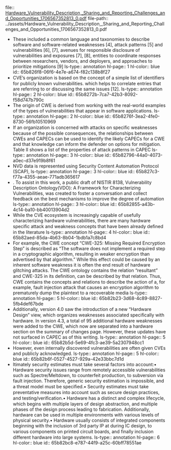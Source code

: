 file:: [Hardware_Vulnerability_Description,_Sharing_and_Reporting_Challenges_and_Opportunities_1706567352813_0.pdf](../assets/Hardware_Vulnerability_Description,_Sharing_and_Reporting_Challenges_and_Opportunities_1706567352813_0.pdf)
file-path:: ../assets/Hardware_Vulnerability_Description,_Sharing_and_Reporting_Challenges_and_Opportunities_1706567352813_0.pdf

- These included a common language and taxonomies to describe software and software-related weaknesses [4], attack patterns [5] and vulnerabilities [6], [7], avenues for responsible disclosure of vulnerabilities and exposures [7], [8], entities to coordinate responses between researchers, vendors, and deployers, and approaches to prioritize mitigations [9]
  ls-type:: annotation
  hl-page:: 1
  hl-color:: blue
  id:: 65b826f8-06f6-4e7e-a674-f82c138b8f27
- CVE’s organization is based on the concept of a simple list of identiﬁers for publicly known vulnerabilities. which helps to correlate entries that are referring to or discussing the same issues [12].
  ls-type:: annotation
  hl-page:: 2
  hl-color:: blue
  id:: 65b8272b-7ca7-42b3-8092-f58d747b790c
- The origin of CWE is derived from working with the real-world examples of the types of vulnerabilities that appear in software applications.
  ls-type:: annotation
  hl-page:: 2
  hl-color:: blue
  id:: 65b8276f-3ea2-4fe0-8730-56fb10510969
- If an organization is concerned with attacks on speciﬁc weaknesses because of the possible consequences, the relationships between CWEs and CAPECs can be used to identify the likely CAPECs for a CWE and that knowledge can inform the defender on options for mitigation. Table II shows a list of the properties of attack patterns in CAPEC
  ls-type:: annotation
  hl-page:: 3
  hl-color:: blue
  id:: 65b82796-44a0-4073-a0ec-d37e919b8f61
- NVD data is represented using Security Content Automation Protocol (SCAP),
  ls-type:: annotation
  hl-page:: 3
  hl-color:: blue
  id:: 65b827c3-f77a-4355-aeae-771adb365617
- . To assist in this work, a public draft of NISTIR 8138, Vulnerability Description Ontology(VDO): A Framework for Characterizing Vulnerabilities, was created to foster a conversation and collect feedback on the best mechanisms to improve the degree of automation
  ls-type:: annotation
  hl-page:: 3
  hl-color:: blue
  id:: 65b82855-a43b-4c14-ba10-bb40013904d2
- While the CVE ecosystem is increasingly capable of usefully characterizing hardware vulnerabilities, there are many hardware speciﬁc attack and weakness concepts that have been already deﬁned in the literature
  ls-type:: annotation
  hl-page:: 4
  hl-color:: blue
  id:: 65b82aed-85da-4b63-8b04-1bdb1a7c8bd4
- For example, the CWE concept “CWE-325: Missing Required Encryption Step” is described as “The software does not implement a required step in a cryptographic algorithm, resulting in weaker encryption than advertised by that algorithm.” While this effect could be caused by an inherent software weakness it is often the end result of hardware glitching attacks. The CWE ontology contains the relation “resultant” and CWE-325 in its deﬁnition, can be described by that relation. Thus, CWE contains the concepts and relations to describe the action of a, for example, fault injection attack that causes an encryption algorithm to prematurely dump the plaintext to a recoverable media
  ls-type:: annotation
  hl-page:: 5
  hl-color:: blue
  id:: 65b82b23-3d68-4c89-8827-5fb4def67bde
- Additionally, version 4.0 saw the introduction of a new “Hardware Design” view, which organizes weaknesses associated speciﬁcally with hardware. In version 4.3, a total of 95 additional hardware weaknesses were added to the CWE, which now are separated into a hardware section on the summary of changes page. However, these updates have not surfaced in CAPEC as of this writing.
  ls-type:: annotation
  hl-page:: 5
  hl-color:: blue
  id:: 65b82b5d-5e69-4fc3-ae39-5a2307948cc1
- However, even internally discovered vulnerabilities are often given CVEs and publicly acknowledged. 
  ls-type:: annotation
  hl-page:: 5
  hl-color:: blue
  id:: 65b82b6f-0527-4527-929a-42e33bbc7d1d
- ltimately security estimates must take several factors into account:• Hardware security issues range from remotely accessible vulnerabilities such as Spectre/Meltdown, to counterfeit production, to subversion via fault injection. Therefore, generic security estimation is impossible, and a threat model must be speciﬁed.• Security estimates must take preventative measures into account such as secure design practices, and testing/veriﬁcation.• Hardware has a distinct and complex lifecycle, which begins with multiple layers of design abstraction, and multiple phases of the design process leading to fabrication. Additionally, hardware can be used in multiple environments with various levels of physical security.• Hardware usually consists of integrated components beginning with the inclusion of 3rd party IP at during IC design, to various components on printed circuit boards, and ﬁnally inclusion different hardware into large systems.
  ls-type:: annotation
  hl-page:: 6
  hl-color:: blue
  id:: 65b82bc8-e787-44f9-a25c-60bff78551ae